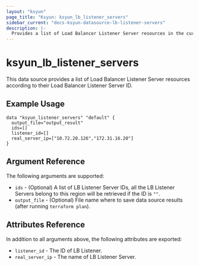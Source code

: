 ```yaml
---
layout: "ksyun"
page_title: "Ksyun: ksyun_lb_listener_servers"
sidebar_current: "docs-ksyun-datasource-lb-listener-servers"
description: |-
  Provides a list of Load Balancer Listener Server resources in the current region.
---
```


# ksyun_lb_listener_servers

This data source provides a list of Load Balancer Listener  Server resources according to their Load Balancer Listener Server ID.

## Example Usage

```hcl
data "ksyun_listener_servers" "default" {
  output_file="output_result"
  ids=[]
  listener_id=[]
  real_server_ip=["10.72.20.126","172.31.16.20"]
}
```

## Argument Reference

The following arguments are supported:


* `ids` - (Optional) A list of LB Listener Server IDs, all the LB Listener Servers belong to this region will be retrieved if the ID is `""`.
* `output_file` - (Optional) File name where to save data source results (after running `terraform plan`).

## Attributes Reference

In addition to all arguments above, the following attributes are exported:

* `listener_id` - The ID of LB Listener.
* `real_server_ip` - The name of LB Listener Server.
